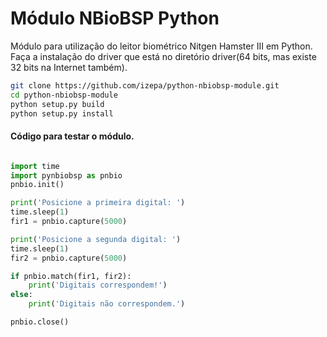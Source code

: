 # Módulo NBioBSP Python

Módulo para utilização do leitor biométrico Nitgen Hamster III em Python. Faça a instalação do driver que está no diretório driver(64 bits, mas existe 32 bits na Internet também).

```bash
git clone https://github.com/izepa/python-nbiobsp-module.git
cd python-nbiobsp-module
python setup.py build
python setup.py install
```
#### Código para testar o módulo.

```python

import time 
import pynbiobsp as pnbio
pnbio.init()

print('Posicione a primeira digital: ')
time.sleep(1)
fir1 = pnbio.capture(5000)

print('Posicione a segunda digital: ')
time.sleep(1)
fir2 = pnbio.capture(5000)

if pnbio.match(fir1, fir2):
    print('Digitais correspondem!')
else:
    print('Digitais não correspondem.')

pnbio.close()

```